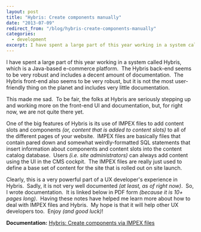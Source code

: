 ```yaml
---
layout: post
title: "Hybris: Create components manually"
date: "2013-07-09"
redirect_from: "/blog/hybris-create-components-manually"
categories:
  - development
excerpt: I have spent a large part of this year working in a system called Hybris, which is a Java-based e-commerce platform.
---
```


I have spent a large part of this year working in a system called Hybris, which is a Java-based e-commerce platform.  The Hybris back-end seems to be very robust and includes a decent amount of documentation.  The Hybris front-end also seems to be very robust, but it is not the most user-friendly thing on the planet and includes very little documentation.

This made me sad.  To be fair, the folks at Hybris are seriously stepping up and working more on the front-end UI and documentation, but, for right now, we are not quite there yet.

One of the big features of Hybris is its use of IMPEX files to add content slots and components _(or, content that is added to content slots)_ to all of the different pages of your website.  IMPEX files are basically files that contain pared down and somewhat weirdly-formatted SQL statements that insert information about components and content slots into the content catalog database.  Users _(i.e. site administrators)_ can always add content using the UI in the CMS cockpit.  The IMPEX files are really just used to define a base set of content for the site that is rolled out on site launch.

Clearly, this is a very powerful part of a UX developer's experience in Hybris.  Sadly, it is not very well documented _(at least, as of right now)_.  So, I wrote documentation.  It is linked below in PDF form _(because it is 10+ pages long)_.  Having these notes have helped me learn more about how to deal with IMPEX files and Hybris.  My hope is that it will help other UX developers too.  Enjoy _(and good luck)_!

__Documentation:__ [Hybris: Create components via IMPEX files](/blog/docs/Hybris-Create-components-via-IMPEX-files.pdf)
